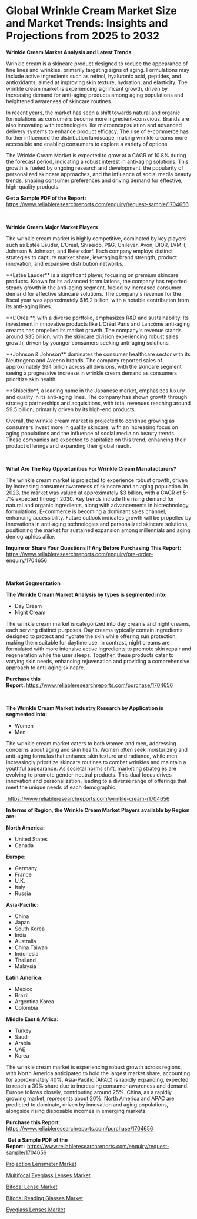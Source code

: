 <p><h1>Global Wrinkle Cream Market Size and Market Trends: Insights and Projections from 2025 to 2032</h1></p><p><strong>Wrinkle Cream Market Analysis and Latest Trends</strong></p>
<p><p>Wrinkle cream is a skincare product designed to reduce the appearance of fine lines and wrinkles, primarily targeting signs of aging. Formulations may include active ingredients such as retinol, hyaluronic acid, peptides, and antioxidants, aimed at improving skin texture, hydration, and elasticity. The wrinkle cream market is experiencing significant growth, driven by increasing demand for anti-aging products among aging populations and heightened awareness of skincare routines.</p><p>In recent years, the market has seen a shift towards natural and organic formulations as consumers become more ingredient-conscious. Brands are also innovating with technologies like microencapsulation and advanced delivery systems to enhance product efficacy. The rise of e-commerce has further influenced the distribution landscape, making wrinkle creams more accessible and enabling consumers to explore a variety of options.</p><p>The Wrinkle Cream Market is expected to grow at a CAGR of 10.8% during the forecast period, indicating a robust interest in anti-aging solutions. This growth is fueled by ongoing research and development, the popularity of personalized skincare approaches, and the influence of social media beauty trends, shaping consumer preferences and driving demand for effective, high-quality products.</p></p>
<p><strong>Get a Sample PDF of the Report:&nbsp;</strong> <a href="https://www.reliableresearchreports.com/enquiry/request-sample/1704656?utm_campaign=33&utm_medium=2&utm_source=Github&utm_content=ia&utm_term=09012025&utm_id=wrinkle-cream">https://www.reliableresearchreports.com/enquiry/request-sample/1704656</a></p>
<p>&nbsp;</p>
<p><strong>Wrinkle Cream Major Market Players</strong></p>
<p><p>The wrinkle cream market is highly competitive, dominated by key players such as Estée Lauder, L'Oréal, Shiseido, P&G, Unilever, Avon, DIOR, LVMH, Johnson & Johnson, and Beiersdorf. Each company employs distinct strategies to capture market share, leveraging brand strength, product innovation, and expansive distribution networks.</p><p>**Estée Lauder** is a significant player, focusing on premium skincare products. Known for its advanced formulations, the company has reported steady growth in the anti-aging segment, fueled by increased consumer demand for effective skincare solutions. The company's revenue for the fiscal year was approximately $16.2 billion, with a notable contribution from its anti-aging lines.</p><p>**L'Oréal**, with a diverse portfolio, emphasizes R&D and sustainability. Its investment in innovative products like L'Oréal Paris and Lancôme anti-aging creams has propelled its market growth. The company's revenue stands around $35 billion, with the skincare division experiencing robust sales growth, driven by younger consumers seeking anti-aging solutions.</p><p>**Johnson & Johnson** dominates the consumer healthcare sector with its Neutrogena and Aveeno brands. The company reported sales of approximately $94 billion across all divisions, with the skincare segment seeing a progressive increase in wrinkle cream demand as consumers prioritize skin health.</p><p>**Shiseido**, a leading name in the Japanese market, emphasizes luxury and quality in its anti-aging lines. The company has shown growth through strategic partnerships and acquisitions, with total revenues reaching around $9.5 billion, primarily driven by its high-end products.</p><p>Overall, the wrinkle cream market is projected to continue growing as consumers invest more in quality skincare, with an increasing focus on aging populations and the influence of social media on beauty trends. These companies are expected to capitalize on this trend, enhancing their product offerings and expanding their global reach.</p></p>
<p>&nbsp;</p>
<p><strong>What Are The Key Opportunities For Wrinkle Cream Manufacturers?</strong></p>
<p><p>The wrinkle cream market is projected to experience robust growth, driven by increasing consumer awareness of skincare and an aging population. In 2023, the market was valued at approximately $3 billion, with a CAGR of 5-7% expected through 2030. Key trends include the rising demand for natural and organic ingredients, along with advancements in biotechnology formulations. E-commerce is becoming a dominant sales channel, enhancing accessibility. Future outlook indicates growth will be propelled by innovations in anti-aging technologies and personalized skincare solutions, positioning the market for sustained expansion among millennials and aging demographics alike.</p></p>
<p><strong>Inquire or Share Your Questions If Any Before Purchasing This Report:</strong> <a href="https://www.reliableresearchreports.com/enquiry/pre-order-enquiry/1704656?utm_campaign=33&utm_medium=2&utm_source=Github&utm_content=ia&utm_term=09012025&utm_id=wrinkle-cream">https://www.reliableresearchreports.com/enquiry/pre-order-enquiry/1704656</a></p>
<p>&nbsp;</p>
<p><strong>Market Segmentation</strong></p>
<p><strong>The Wrinkle Cream Market Analysis by types is segmented into:</strong></p>
<p><ul><li>Day Cream</li><li>Night Cream</li></ul></p>
<p><p>The wrinkle cream market is categorized into day creams and night creams, each serving distinct purposes. Day creams typically contain ingredients designed to protect and hydrate the skin while offering sun protection, making them suitable for daytime use. In contrast, night creams are formulated with more intensive active ingredients to promote skin repair and regeneration while the user sleeps. Together, these products cater to varying skin needs, enhancing rejuvenation and providing a comprehensive approach to anti-aging skincare.</p></p>
<p><strong>Purchase this Report:&nbsp;</strong><a href="https://www.reliableresearchreports.com/purchase/1704656?utm_campaign=33&utm_medium=2&utm_source=Github&utm_content=ia&utm_term=09012025&utm_id=wrinkle-cream">https://www.reliableresearchreports.com/purchase/1704656</a></p>
<p>&nbsp;</p>
<p><strong>The Wrinkle Cream Market Industry Research by Application is segmented into:</strong></p>
<p><ul><li>Women</li><li>Men</li></ul></p>
<p><p>The wrinkle cream market caters to both women and men, addressing concerns about aging and skin health. Women often seek moisturizing and anti-aging formulas that enhance skin texture and radiance, while men increasingly prioritize skincare routines to combat wrinkles and maintain a youthful appearance. As societal norms shift, marketing strategies are evolving to promote gender-neutral products. This dual focus drives innovation and personalization, leading to a diverse range of offerings that meet the unique needs of each demographic.</p></p>
<p><a href="https://www.reliableresearchreports.com/wrinkle-cream-r1704656?utm_campaign=33&utm_medium=2&utm_source=Github&utm_content=ia&utm_term=09012025&utm_id=wrinkle-cream">&nbsp;https://www.reliableresearchreports.com/wrinkle-cream-r1704656</a></p>
<p><strong>In terms of Region, the Wrinkle Cream Market Players available by Region are:</strong></p>
<p>
    <p> <strong> North America: </strong>
        <ul>
            <li>United States</li>
            <li>Canada</li>
        </ul>
        </p> 
    <p> <strong> Europe: </strong>
        <ul>
            <li>Germany</li>
            <li>France</li>
            <li>U.K.</li>
            <li>Italy</li>
            <li>Russia</li>
        </ul>
        </p> 
    <p> <strong> Asia-Pacific: </strong>
        <ul>
            <li>China</li>
            <li>Japan</li>
            <li>South Korea</li>
            <li>India</li>
            <li>Australia</li>
            <li>China Taiwan</li>
            <li>Indonesia</li>
            <li>Thailand</li>
            <li>Malaysia</li>
        </ul>
        </p> 
    <p> <strong> Latin America: </strong>
        <ul>
            <li>Mexico</li>
            <li>Brazil</li>
            <li>Argentina Korea</li>
            <li>Colombia</li>
        </ul>
        </p> 
    <p> <strong> Middle East & Africa: </strong>
        <ul>
            <li>Turkey</li>
            <li>Saudi</li>
            <li>Arabia</li>
            <li>UAE</li>
            <li>Korea</li>
        </ul>
    </p>
    </p>
<p><p>The wrinkle cream market is experiencing robust growth across regions, with North America anticipated to hold the largest market share, accounting for approximately 40%. Asia-Pacific (APAC) is rapidly expanding, expected to reach a 30% share due to increasing consumer awareness and demand. Europe follows closely, contributing around 25%. China, as a rapidly growing market, represents about 20%. North America and APAC are predicted to dominate, driven by innovation and aging populations, alongside rising disposable incomes in emerging markets.</p></p>
<p><strong>Purchase this Report: </strong><a href="https://www.reliableresearchreports.com/purchase/1704656?utm_campaign=33&utm_medium=2&utm_source=Github&utm_content=ia&utm_term=09012025&utm_id=wrinkle-cream">https://www.reliableresearchreports.com/purchase/1704656</a></p>
<p>&nbsp;<strong>Get a Sample PDF of the Report:&nbsp;&nbsp;</strong><a href="https://www.reliableresearchreports.com/enquiry/request-sample/1704656?utm_campaign=33&utm_medium=2&utm_source=Github&utm_content=ia&utm_term=09012025&utm_id=wrinkle-cream">https://www.reliableresearchreports.com/enquiry/request-sample/1704656</a></p>
<p><strong></strong></p>
<p><p><a href="https://github.com/lindaopodray/Market-Research-Report-List-1/blob/main/projection-lensmeter-market.md?utm_campaign=33&utm_medium=2&utm_source=Github&utm_content=ia&utm_term=09012025&utm_id=wrinkle-cream">Projection Lensmeter Market</a></p><p><a href="https://github.com/rodinayygacklezi/Market-Research-Report-List-1/blob/main/multifocal-eyeglass-lenses-market.md?utm_campaign=33&utm_medium=2&utm_source=Github&utm_content=ia&utm_term=09012025&utm_id=wrinkle-cream">Multifocal Eyeglass Lenses Market</a></p><p><a href="https://github.com/hammelximalschid/Market-Research-Report-List-1/blob/main/bifocal-lense-market.md?utm_campaign=33&utm_medium=2&utm_source=Github&utm_content=ia&utm_term=09012025&utm_id=wrinkle-cream">Bifocal Lense Market</a></p><p><a href="https://github.com/flnordan65e0/Market-Research-Report-List-1/blob/main/bifocal-reading-glasses-market.md?utm_campaign=33&utm_medium=2&utm_source=Github&utm_content=ia&utm_term=09012025&utm_id=wrinkle-cream">Bifocal Reading Glasses Market</a></p><p><a href="https://github.com/OlenFleming68/Market-Research-Report-List-1/blob/main/eyeglass-lenses-market.md?utm_campaign=33&utm_medium=2&utm_source=Github&utm_content=ia&utm_term=09012025&utm_id=wrinkle-cream">Eyeglass Lenses Market</a></p></p>